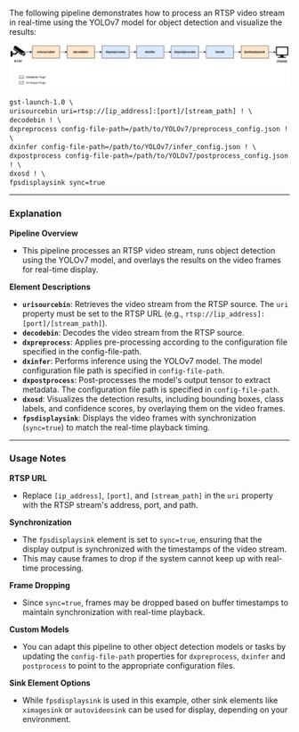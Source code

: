 
The following pipeline demonstrates how to process an RTSP video stream in real-time using the YOLOv7 model for object detection and visualize the results:

![](./../../resources/rtsp.png)

```
gst-launch-1.0 \
urisourcebin uri=rtsp://[ip_address]:[port]/[stream_path] ! \
decodebin ! \
dxpreprocess config-file-path=/path/to/YOLOv7/preprocess_config.json ! \
dxinfer config-file-path=/path/to/YOLOv7/infer_config.json ! \
dxpostprocess config-file-path=/path/to/YOLOv7/postprocess_config.json ! \
dxosd ! \
fpsdisplaysink sync=true
```

---

### **Explanation**

**Pipeline Overview**

- This pipeline processes an RTSP video stream, runs object detection using the YOLOv7 model, and overlays the results on the video frames for real-time display.

**Element Descriptions**

- **`urisourcebin`**: Retrieves the video stream from the RTSP source. The `uri` property must be set to the RTSP URL (e.g., `rtsp://[ip_address]:[port]/[stream_path]`).
- **`decodebin`**: Decodes the video stream from the RTSP source.
- **`dxpreprocess`**: Applies pre-processing according to the configuration file specified in the config-file-path.
- **`dxinfer`**: Performs inference using the YOLOv7 model. The model configuration file path is specified in `config-file-path`.
- **`dxpostprocess`**: Post-processes the model's output tensor to extract metadata. The configuration file path is specified in `config-file-path`.
- **`dxosd`**: Visualizes the detection results, including bounding boxes, class labels, and confidence scores, by overlaying them on the video frames.
- **`fpsdisplaysink`**: Displays the video frames with synchronization (`sync=true`) to match the real-time playback timing.

---

### **Usage Notes**

**RTSP URL**

- Replace `[ip_address]`, `[port]`, and `[stream_path]` in the `uri` property with the RTSP stream's address, port, and path.

**Synchronization**

- The `fpsdisplaysink` element is set to `sync=true`, ensuring that the display output is synchronized with the timestamps of the video stream.
- This may cause frames to drop if the system cannot keep up with real-time processing.

**Frame Dropping**

- Since `sync=true`, frames may be dropped based on buffer timestamps to maintain synchronization with real-time playback.

**Custom Models**

- You can adapt this pipeline to other object detection models or tasks by updating the `config-file-path` properties for `dxpreprocess`, `dxinfer` and `postprocess` to point to the appropriate configuration files.

**Sink Element Options**

- While `fpsdisplaysink` is used in this example, other sink elements like `ximagesink` or `autovideosink` can be used for display, depending on your environment.
